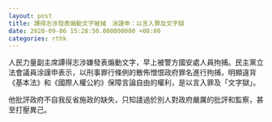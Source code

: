 ```yaml
---
layout: post
title: 譚得志涉發表煽動文字被捕　涂謹申：以言入罪及文字獄
date: 2020-09-06 15:28:50.000000000 +08:00
categories: rthk
---
```


人民力量副主席譚得志涉嫌發表煽動文字，早上被警方國安處人員拘捕。民主黨立法會議員涂謹申表示，以刑事罪行條例的散佈憎恨政府罪名進行拘捕，明顯違背《基本法》和《國際人權公約》保障言論自由的權利，是以言入罪及「文字獄」。

他批評政府不自我反省施政的缺失，只知諉過於別人對政府嚴厲的批評和監察，甚至打壓異己。
